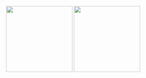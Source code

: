 <div>
  <img height="180cm" src="https://github-readme-stats.vercel.app/api?username=Vittor-Javidan&theme=blue-green&show_icons=true">
  <img height="180cm" src="https://github-readme-stats.vercel.app/api/top-langs/?username=Vittor-Javidan&theme=blue-green">
</div>
